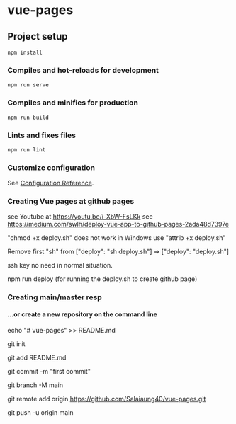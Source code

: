 # vue-pages

## Project setup

```
npm install
```

### Compiles and hot-reloads for development

```
npm run serve
```

### Compiles and minifies for production

```
npm run build
```

### Lints and fixes files

```
npm run lint
```

### Customize configuration

See [Configuration Reference](https://cli.vuejs.org/config/).

### Creating Vue pages at github pages

see Youtube at https://youtu.be/i_XbW-FsLKk
see https://medium.com/swlh/deploy-vue-app-to-github-pages-2ada48d7397e

"chmod +x deploy.sh" does not work in Windows use "attrib +x deploy.sh"

Remove first "sh" from
["deploy": "sh deploy.sh"] => ["deploy": "deploy.sh"]

ssh key no need in normal situation.

npm run deploy (for running the deploy.sh to create github page)

### Creating main/master resp

#### …or create a new repository on the command line

echo "# vue-pages" >> README.md

git init

git add README.md

git commit -m "first commit"

git branch -M main

git remote add origin https://github.com/Salaiaung40/vue-pages.git

git push -u origin main
